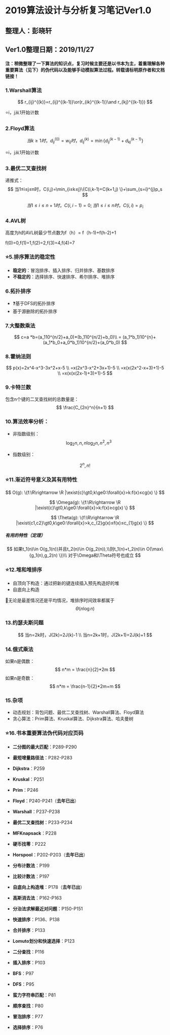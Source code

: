 # 2019算法设计与分析复习笔记Ver1.0

## 整理人：彭晓轩

## Ver1.0整理日期：2019/11/27

#### 注：稍微整理了一下算法的知识点，复习时候主要还是以书本为主，着重理解各种重要算法（见下）的伪代码以及能够手动模拟算法过程。转载请标明原作者和文档链接！

### 1.Warshall算法

$$
r_{ij}^{(k)}=r_{ij}^{(k-1)}\or(r_{ik}^{(k-1)}\and r_{kj}^{(k-1)})
$$

⭐i，j从1开始计数

### 2.Floyd算法

$$
当k≥1时，d_{ij}^{(0)}=w_{ij}时，d_{ij}^{(k)}=\min\{d_{ij}^{(k-1)}+d_{kj}^{(k-1)} \}
$$

⭐i，j从1开始计数

### 3.最优二叉查找树

递推式：
$$
当1≤i≤j≤n时，C(i,j)=\min_{i≤k≤j}\{C(i,k-1)+C(k+1,j) \}+\sum_{s=i}^{j}p_s
$$

$$
当1≤i≤n+1时，C(i,i-1)=0;当1≤i≤n时，C(i,i)=p_i
$$

### 4.AVL树

高度为h的AVL树最少节点数为f（h）= f（h-1)+f(h-2)+1

f(0)=0,f(1)=1,f(2)=2,f(3)=4,f(4)=7

### ⭐5.排序算法的稳定性

- **稳定的**：冒泡排序、插入排序、归并排序、基数排序
- **不稳定的**：选择排序、快速排序、希尔排序、堆排序

### 6.拓扑排序

- ❓基于DFS的拓扑排序
- 基于源删除的拓扑排序

### 7.大整数乘法

$$
c=a *b=(a_110^{n/2}+a_0)*(b_110^{n/2}+b_0)\\ = (a_1*b_1)10^{n}+(a_1*b_0+a_0*b_1)10^{n/2}+(a_0*b_0)
$$

### 8.霍纳法则

$$
p(x)=2x^4-x^3-3x^2+x-5 \\
=x(2x^3-x^2+3x+1)-5 \\
=x(x(2x^2-x+3)+1)-5 \\
=x(x(x(2x-1)+3)+1)-5
$$

### 9.卡特兰数

包含n个键的二叉查找树的总数量是：
$$
\frac{C_{2n}^n}{n+1}
$$

### 10.算法效率分析：

- 非指数级别：
  $$
  \log_2{n},n,n\log_2{n},n^2,n^3
  $$
  

- 指数级别：

$$
2^n,n!
$$

### ⭐11.渐近符号意义及其有用特性

$$
O(g):
\{f:\R\rightarrow \R |\exist{c}\gt0,k\ge0:\forall{x}>k:f(x)≤cg(x)       \}
$$

$$
\Omega(g):
\{f:\R\rightarrow \R |\exist{c}\gt0,k\ge0:\forall{x}>k:f(x)≥cg(x)       \}
$$

$$
\Theta(g):
\{f:\R\rightarrow \R |\exist{c1,c2}\gt0,k\ge0:\forall{x}>k,c_{2}g(x)≤f(x)≤c_{1}g(x)     \}
$$

##### 有用的特性（定理）

$$
如果t_1(n)\in O(g_1(n))并且t_2(n)\in O(g_2(n)),\\则t_1(n)+t_2(n)\in O(\max\{g_1(n),g_2(n) \})\\
对于\Omega和\Theta符号也成立
$$

### ⭐12.堆和堆排序

- 自顶向下构造：通过把新的键连续插入预先构造好的堆
- 自底向上构造

🍌无论是最差情况还是平均情况，堆排序时间效率都属于
$$
\Theta(n\log{n})
$$

### 13.约瑟夫斯问题

$$
当n=2k时，J(2k)=2J(k)-1 \\
当n=2k+1时，J(2k+1)=2J(k)+1
$$

### 14.俄式乘法

如果n是偶数：
$$
n*m = \frac{n}{2}*2m
$$
如果n是奇数：
$$
n*m = \frac{n-1}{2}*2m+m
$$

### 15.杂项

- 动态规划：背包问题、最优二叉查找树、Warshall算法、Floyd算法
- 贪心算法：Prim算法、Kruskal算法、Dijkstra算法、哈夫曼树

### ⭐16.书本重要算法伪代码对应页码

- **二分图的最大匹配**：P289-P290

- **最短增量路径法**：P282-P283
- **Dijkstra**：P259
- **Kruskal**：P251
- **Prim**：P246
- **Floyd**：P240-P241（**去年已出**）
- **Warshall**：P237-P238
- **最优二叉查找树**：P233-P234
- **MFKnapsack**：P228
- **硬币找零**：P222
- **Horspool**：P202-P203（**去年已出**）
- **分布计数法**：P199
- **比较计数法**：P197
- **自底向上构造堆**：P178（**去年已出**）
- **高斯消去法**：P162-P163
- **分治法求解最近对问题**：P150-P151
- **快速排序**：P136、P138
- **合并排序**：P133
- **Lomuto划分和快速选择**：P123
- **二分查找**：P116
- **插入排序**：P103
- **BFS**：P97
- **DFS**：P95
- **蛮力字符串匹配**：P81
- **顺序查找**：P80
- **冒泡排序**：P77
- **选择排序**：P76